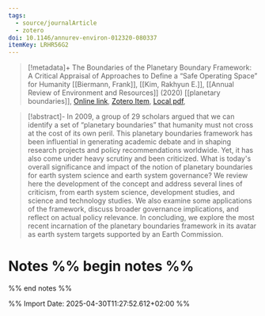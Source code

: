 ```yaml
---
tags:
  - source/journalArticle
  - zotero
doi: 10.1146/annurev-environ-012320-080337
itemKey: LRHR56G2
---
```

>[!metadata]+
> The Boundaries of the Planetary Boundary Framework: A Critical Appraisal of Approaches to Define a “Safe Operating Space” for Humanity
> [[Biermann, Frank]], [[Kim, Rakhyun E.]], 
> [[Annual Review of Environment and Resources]] (2020)
> [[planetary boundaries]], 
> [Online link](https://www.annualreviews.org/content/journals/10.1146/annurev-environ-012320-080337), [Zotero Item](zotero://select/library/items/LRHR56G2), [Local pdf](file://C:/Users/aburg/Documents/references/zotero/storage/P9RN7GJX/Biermann2020_BoundariesPlanetary.pdf), 

>[!abstract]-
>In 2009, a group of 29 scholars argued that we can identify a set of “planetary boundaries” that humanity must not cross at the cost of its own peril. This planetary boundaries framework has been influential in generating academic debate and in shaping research projects and policy recommendations worldwide. Yet, it has also come under heavy scrutiny and been criticized. What is today&apos;s overall significance and impact of the notion of planetary boundaries for earth system science and earth system governance? We review here the development of the concept and address several lines of criticism, from earth system science, development studies, and science and technology studies. We also examine some applications of the framework, discuss broader governance implications, and reflect on actual policy relevance. In concluding, we explore the most recent incarnation of the planetary boundaries framework in its avatar as earth system targets supported by an Earth Commission.

# Notes %% begin notes %%

%% end notes %%




%% Import Date: 2025-04-30T11:27:52.612+02:00 %%
